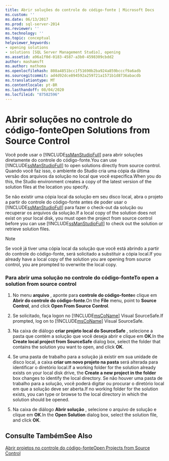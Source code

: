 ```yaml
---
title: Abrir soluções do controle do código-fonte | Microsoft Docs
ms.custom: ''
ms.date: 06/13/2017
ms.prod: sql-server-2014
ms.reviewer: ''
ms.technology: ''
ms.topic: conceptual
helpviewer_keywords:
- opening solutions
- solutions [SQL Server Management Studio], opening
ms.assetid: a96a1f0d-0183-4587-a3b0-4598309cbdd2
author: mashamsft
ms.author: mathoma
ms.openlocfilehash: 808a4851bcc1f51690b2ba924a859bcccf9a6adb
ms.sourcegitcommit: ad4d92dce894592a259721a1571b1d8736abacdb
ms.translationtype: MT
ms.contentlocale: pt-BR
ms.lasthandoff: 08/04/2020
ms.locfileid: "87582596"
---
```

# <a name="open-solutions-from-source-control"></a><span data-ttu-id="71b96-102">Abrir soluções no controle do código-fonte</span><span class="sxs-lookup"><span data-stu-id="71b96-102">Open Solutions from Source Control</span></span>
  <span data-ttu-id="71b96-103">Você pode usar o [!INCLUDE[ssManStudioFull](../includes/ssmanstudiofull-md.md)] para abrir soluções diretamente do controle do código-fonte.</span><span class="sxs-lookup"><span data-stu-id="71b96-103">You can use [!INCLUDE[ssManStudioFull](../includes/ssmanstudiofull-md.md)] to open solutions directly from source control.</span></span> <span data-ttu-id="71b96-104">Quando você faz isso, o ambiente do Studio cria uma cópia da última versão dos arquivos da solução no local que você especifica.</span><span class="sxs-lookup"><span data-stu-id="71b96-104">When you do this, the Studio environment creates a copy of the latest version of the solution files at the location you specify.</span></span>  
  
 <span data-ttu-id="71b96-105">Se não existir uma cópia local da solução em seu disco local, abra o projeto a partir do controle do código-fonte antes de poder usar o [!INCLUDE[ssManStudioFull](../includes/ssmanstudiofull-md.md)] para fazer o check-out da solução ou recuperar os arquivos da solução.</span><span class="sxs-lookup"><span data-stu-id="71b96-105">If a local copy of the solution does not exist on your local disk, you must open the project from source control before you can use [!INCLUDE[ssManStudioFull](../includes/ssmanstudiofull-md.md)] to check out the solution or retrieve solution files.</span></span>  
  
> [!NOTE]  
>  <span data-ttu-id="71b96-106">Se você já tiver uma cópia local da solução que você está abrindo a partir do controle do código-fonte, será solicitado a substituir a cópia local.</span><span class="sxs-lookup"><span data-stu-id="71b96-106">If you already have a local copy of the solution you are opening from source control, you are prompted to overwrite the local copy.</span></span>  
  
### <a name="to-open-a-solution-from-source-control"></a><span data-ttu-id="71b96-107">Para abrir uma solução no controle do código-fonte</span><span class="sxs-lookup"><span data-stu-id="71b96-107">To open a solution from source control</span></span>  
  
1.  <span data-ttu-id="71b96-108">No menu **arquivo** , aponte para **controle do código-fonte**e clique em **Abrir do controle do código-fonte**.</span><span class="sxs-lookup"><span data-stu-id="71b96-108">On the **File** menu, point to **Source Control**, and click **Open From Source Control**.</span></span>  
  
2.  <span data-ttu-id="71b96-109">Se solicitado, faça logon no [!INCLUDE[msCoName](../includes/msconame-md.md)] Visual SourceSafe.</span><span class="sxs-lookup"><span data-stu-id="71b96-109">If prompted, log on to [!INCLUDE[msCoName](../includes/msconame-md.md)] Visual SourceSafe.</span></span>  
  
3.  <span data-ttu-id="71b96-110">Na caixa de diálogo **criar projeto local do SourceSafe** , selecione a pasta que contém a solução que você deseja abrir e clique em **OK**.</span><span class="sxs-lookup"><span data-stu-id="71b96-110">In the **Create local project from SourceSafe** dialog box, select the folder that contains the solution you want to open, and click **OK**.</span></span>  
  
4.  <span data-ttu-id="71b96-111">Se uma pasta de trabalho para a solução já existir em sua unidade de disco local, a caixa **criar um novo projeto na pasta** será alterada para identificar o diretório local.</span><span class="sxs-lookup"><span data-stu-id="71b96-111">If a working folder for the solution already exists on your local disk drive, the **Create a new project in the folder** box changes to identify the local directory.</span></span> <span data-ttu-id="71b96-112">Se não houver uma pasta de trabalho para a solução, você poderá digitar ou procurar o diretório local em que a solução deve ser aberta.</span><span class="sxs-lookup"><span data-stu-id="71b96-112">If no working folder for the solution exists, you can type or browse to the local directory in which the solution should be opened.</span></span>  
  
5.  <span data-ttu-id="71b96-113">Na caixa de diálogo **Abrir solução** , selecione o arquivo de solução e clique em **OK**.</span><span class="sxs-lookup"><span data-stu-id="71b96-113">In the **Open Solution** dialog box, select the solution file, and click **OK**.</span></span>  
  
## <a name="see-also"></a><span data-ttu-id="71b96-114">Consulte Também</span><span class="sxs-lookup"><span data-stu-id="71b96-114">See Also</span></span>  
 [<span data-ttu-id="71b96-115">Abrir projetos no controle do código-fonte</span><span class="sxs-lookup"><span data-stu-id="71b96-115">Open Projects from Source Control</span></span>](../../2014/database-engine/open-projects-from-source-control.md)  
  
  
